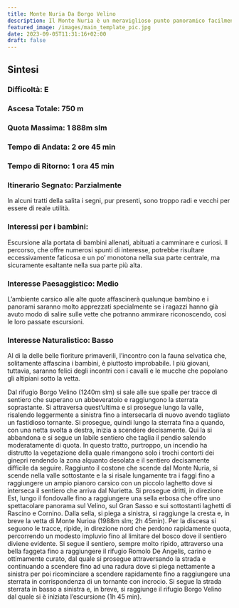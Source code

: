 ```yaml
---
title: Monte Nuria Da Borgo Velino
description: Il Monte Nuria è un meraviglioso punto panoramico facilmente raggiungibile dalla valle del Velino con un’escursione breve e facile, ma piuttosto ripido che permette di godere di viste mozzafiato e di avere un assaggio della varietà di ambienti montani che caratterizza i Monti del Cicolano.
featured_image: /images/main_template_pic.jpg
date: 2023-09-05T11:31:16+02:00
draft: false
---
```



## Sintesi
### Difficoltà: E
### Ascesa Totale: 750 m
### Quota Massima: 1 888m slm
### Tempo di Andata: 2 ore 45 min
### Tempo di Ritorno: 1 ora 45 min
### Itinerario Segnato: Parzialmente
In alcuni tratti della salita i segni, pur presenti, sono troppo radi e vecchi per essere di reale utilità.
### Interessi per i bambini:
 Escursione alla portata di bambini allenati, abituati a camminare e curiosi. Il percorso, che offre numerosi spunti di interesse, potrebbe risultare eccessivamente faticosa e un po’ monotona nella sua parte centrale, ma sicuramente esaltante nella sua parte più alta.
### Interesse Paesaggistico: Medio
L’ambiente carsico alle alte quote affascinerà qualunque bambino e i panorami saranno molto apprezzati specialmente se i ragazzi hanno già avuto modo di salire sulle vette che potranno ammirare riconoscendo, così le loro passate escursioni.

### Interesse Naturalistico: Basso
Al di la delle belle fioriture primaverili, l’incontro con la fauna selvatica che, solitamente affascina i bambini, è piuttosto improbabile. I più giovani, tuttavia, saranno felici degli incontri con i cavalli e le mucche che popolano gli altipiani sotto la vetta.

Dal rifugio Borgo Velino (1240m slm) si sale alle sue spalle per tracce di sentiero che superano un abbeveratoio e raggiungono la sterrata soprastante. Si attraversa quest’ultima e si prosegue lungo la valle, risalendo leggermente a sinistra fino a intersecarla di nuovo avendo tagliato un fastidioso tornante.
Si prosegue, quindi lungo la sterrata fina a quando, con una netta svolta a destra, inizia a scendere decisamente. Qui la si abbandona e si segue un labile sentiero che taglia il pendio salendo moderatamente di quota. In questo tratto, purtroppo, un incendio ha distrutto la vegetazione della quale rimangono solo i trochi contorti dei ginepri rendendo la zona alquanto desolata e il sentiero decisamente difficile da seguire.
Raggiunto il costone che scende dal Monte Nuria, si scende nella valle sottostante e la si risale lungamente tra i faggi fino a raggiungere un ampio pianoro carsico con un piccolo laghetto dove si interseca il sentiero che arriva dal Nurietta.
Si prosegue dritti, in direzione Est, lungo il fondovalle fino a raggiungere una sella erbosa che offre uno spettacolare panorama sul Velino, sul Gran Sasso e sui sottostanti laghetti di Rascino e Cornino.
Dalla sella, si piega a sinistra, si raggiunge la cresta e, in breve la vetta di Monte Nurioa (1988m slm; 2h 45min).
Per la discesa si seguono le tracce, ripide, in direzione nord che perdono rapidamente quota, percorrendo un modesto impluvio fino al limitare del bosco dove il sentiero diviene evidente.
Si segue il sentiero, sempre molto ripido, attraverso una bella faggeta fino a raggiungere il rifugio Romolo De Angelis, carino e ottimamente curato, dal quale si prosegue attraversando la strada e continuando a scendere fino ad una radura dove si piega nettamente a sinistra per poi ricominciare a scendere rapidamente fino a raggiungere una sterrata in corrispondenza di un tornante con incrocio. Si segue la strada sterrata in basso a sinistra e, in breve, si raggiunge il rifugio Borgo Velino dal quale si è iniziata l’escursione (1h 45 min).



